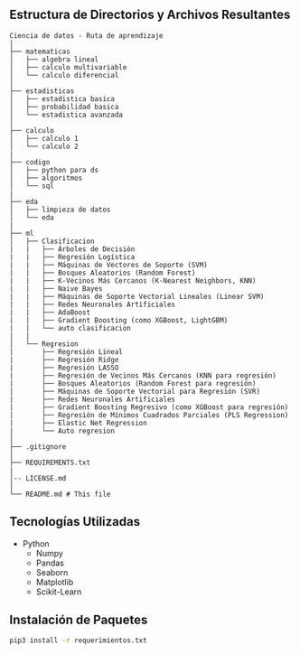 ## Estructura de Directorios y Archivos Resultantes

    Ciencia de datos - Ruta de aprendizaje 
    │
    ├── matematicas
    │   ├── algebra lineal
    │   ├── calculo multivariable
    │   └── calculo diferencial  
    │
    ├── estadisticas
    │   ├── estadistica basica
    │   ├── probabilidad basica
    │   └── estadistica avanzada
    │
    ├── calculo
    │   ├── calculo 1
    │   └── calculo 2
    |
    ├── codigo
    │   ├── python para ds
    │   ├── algoritmos
    │   └── sql
    |
    ├── eda
    │   ├── limpieza de datos
    │   └── eda
    |
    ├── ml
    │   ├── Clasificacion
    |   |   ├── Árboles de Decisión
    |   |   ├── Regresión Logística
    |   |   ├── Máquinas de Vectores de Soporte (SVM)
    |   |   ├── Bosques Aleatorios (Random Forest)
    |   |   ├── K-Vecinos Más Cercanos (K-Nearest Neighbors, KNN)
    |   |   ├── Naive Bayes
    |   |   ├── Máquinas de Soporte Vectorial Lineales (Linear SVM)
    |   |   ├── Redes Neuronales Artificiales
    |   |   ├── AdaBoost
    |   |   ├── Gradient Boosting (como XGBoost, LightGBM)
    |   |   └── auto clasificacion
    |   |
    │   └── Regresion
    |       ├── Regresión Lineal
    |       ├── Regresión Ridge
    |       ├── Regresión LASSO
    |       ├── Regresión de Vecinos Más Cercanos (KNN para regresión)
    |       ├── Bosques Aleatorios (Random Forest para regresión)
    |       ├── Máquinas de Soporte Vectorial para Regresión (SVR)
    |       ├── Redes Neuronales Artificiales
    |       ├── Gradient Boosting Regresivo (como XGBoost para regresión)
    |       ├── Regresión de Mínimos Cuadrados Parciales (PLS Regression)
    |       ├── Elastic Net Regression
    |       └── Auto regresion
    │
    ├── .gitignore
    │
    ├── REQUIREMENTS.txt
    |
    │-- LICENSE.md
    │
    └── README.md # This file

## Tecnologías Utilizadas
- Python
  - Numpy
  - Pandas
  - Seaborn
  - Matplotlib
  - Scikit-Learn

## Instalación de Paquetes
```bash
pip3 install -r requerimientos.txt
```
